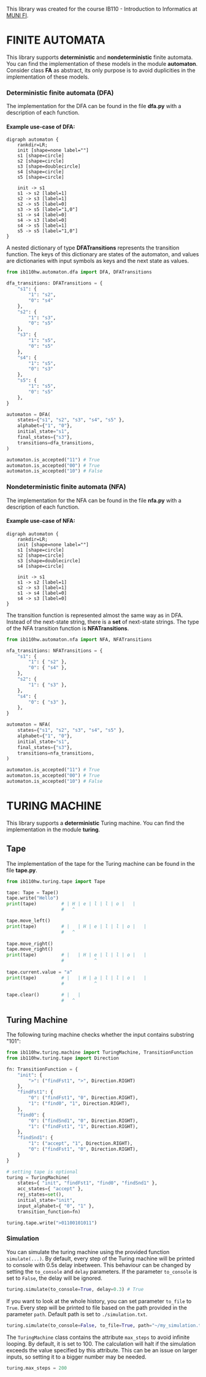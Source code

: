 This library was created for the course IB110 - Introduction to Informatics at [MUNI FI](https://www.fi.muni.cz/).

# FINITE AUTOMATA

This library supports **deterministic** and **nondeterministic** finite automata. You can find the implementation of these models in the module **automaton**. Consider class **FA** as abstract, its only purpose is to avoid duplicities in the implementation of these models.

### Deterministic finite automata (DFA)

The implementation for the DFA can be found in the file **dfa.py** with a description of each function.

#### Example use-case of DFA:

```graphviz
digraph automaton {
    rankdir=LR;
    init [shape=none label=""]
    s1 [shape=circle]
    s2 [shape=circle]
    s3 [shape=doublecircle]
    s4 [shape=circle]
    s5 [shape=circle]
  
    init -> s1
    s1 -> s2 [label=1]
    s2 -> s3 [label=1]
    s2 -> s5 [label=0]
    s3 -> s5 [label="1,0"]
    s1 -> s4 [label=0]
    s4 -> s3 [label=0]
    s4 -> s5 [label=1]
    s5 -> s5 [label="1,0"]
}
```

A nested dictionary of type **DFATransitions** represents the transition function. The keys of this dictionary are states of the automaton, and values are dictionaries with input symbols as keys and the next state as values.

```python
from ib110hw.automaton.dfa import DFA, DFATransitions

dfa_transitions: DFATransitions = {
    "s1": { 
        "1": "s2", 
        "0": "s4" 
    },
    "s2": { 
        "1": "s3", 
        "0": "s5" 
    },
    "s3": { 
        "1": "s5", 
        "0": "s5" 
    },
    "s4": { 
        "1": "s5", 
        "0": "s3" 
    },
    "s5": { 
        "1": "s5", 
        "0": "s5" 
    },
}

automaton = DFA(
    states={"s1", "s2", "s3", "s4", "s5" },
    alphabet={"1", "0"},
    initial_state="s1",
    final_states={"s3"},
    transitions=dfa_transitions,
)

automaton.is_accepted("11") # True
automaton.is_accepted("00") # True
automaton.is_accepted("10") # False
```

### Nondeterministic finite automata (NFA)

The implementation for the NFA can be found in the file **nfa.py** with a description of each function.

#### Example use-case of NFA:

```graphviz
digraph automaton {
    rankdir=LR;
    init [shape=none label=""]
    s1 [shape=circle]
    s2 [shape=circle]
    s3 [shape=doublecircle]
    s4 [shape=circle]
  
    init -> s1
    s1 -> s2 [label=1]
    s2 -> s3 [label=1]
    s1 -> s4 [label=0]
    s4 -> s3 [label=0]
}
```

The transition function is represented almost the same way as in DFA. Instead of the next-state string, there is a **set** of next-state strings. The type of the NFA transition function is **NFATransitions**.

```python
from ib110hw.automaton.nfa import NFA, NFATransitions

nfa_transitions: NFATransitions = {
    "s1": { 
        "1": { "s2" }, 
        "0": { "s4" }, 
    },
    "s2": { 
        "1": { "s3" }, 
    },
    "s4": { 
        "0": { "s3" }, 
    },
}

automaton = NFA(
    states={"s1", "s2", "s3", "s4", "s5" },
    alphabet={"1", "0"},
    initial_state="s1",
    final_states={"s3"},
    transitions=nfa_transitions,
)

automaton.is_accepted("11") # True
automaton.is_accepted("00") # True
automaton.is_accepted("10") # False
```

# TURING MACHINE
This library supports a **deterministic** Turing machine. You can find the implementation in the module **turing**.
## Tape
The implementation of the tape for the Turing machine can be found in the file **tape.py**. 

```python
from ib110hw.turing.tape import Tape

tape: Tape = Tape()
tape.write("Hello") 
print(tape)         # | H | e | l | l | o |   |
                    #   ^

tape.move_left()    
print(tape)         # |   | H | e | l | l | o |   |
                    #   ^
                    
tape.move_right()
tape.move_right()
print(tape)         # |   | H | e | l | l | o |   |
                    #           ^  
                    
tape.current.value = "a"
print(tape)         # |   | H | a | l | l | o |   |
                    #           ^  
                    
tape.clear()        # |   |
                    #   ^

```
## Turing Machine
The following turing machine checks whether the input contains substring "101":
```python
from ib110hw.turing.machine import TuringMachine, TransitionFunction
from ib110hw.turing.tape import Direction

fn: TransitionFunction = {
    "init": {
        ">": ("findFst1", ">", Direction.RIGHT)
    },
    "findFst1": {
        "0": ("findFst1", "0", Direction.RIGHT),
        "1": ("find0", "1", Direction.RIGHT),
    },
    "find0": {
        "0": ("findSnd1", "0", Direction.RIGHT),
        "1": ("findFst1", "1", Direction.RIGHT),
    },
    "findSnd1": {
        "1": ("accept", "1", Direction.RIGHT),        
        "0": ("findFst1", "0", Direction.RIGHT),
    }
}

# setting tape is optional
turing = TuringMachine(
    states={ "init", "findFst1", "find0", "findSnd1" },
    acc_states={ "accept" },
    rej_states=set(),
    initial_state="init",
    input_alphabet={ "0", "1" },
    transition_function=fn)

turing.tape.write(">01100101011")
```
### Simulation
You can simulate the turing machine using the provided function `simulate(...)`. By default, every step of the Turing machine will be printed to console with 0.5s delay inbetween. This behaviour can be changed by setting the `to_console` and `delay` parameters. If the parameter `to_console` is set to `False`, the delay will be ignored.

```python
turing.simulate(to_console=True, delay=0.3) # True
```

If you want to look at the whole history, you can set parameter `to_file` to `True`. Every step will be printed to file based on the path provided in the parameter `path`. Default path is set to `./simulation.txt`.
```python
turing.simulate(to_console=False, to_file=True, path="~/my_simulation.txt") # True
```

The `TuringMachine` class contains the attribute `max_steps` to avoid infinite looping. By default, it is set to 100. The calculation will halt if the simulation exceeds the value specified by this attribute. This can be an issue on larger inputs, so setting it to a bigger number may be needed.
```python
turing.max_steps = 200
```


